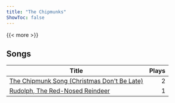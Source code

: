 ```yaml
---
title: "The Chipmunks"
ShowToc: false
---
```


{{< more >}}

## Songs
Title | Plays 
----- | -----: 
[The Chipmunk Song (Christmas Don't Be Late)](/songs/the-chipmunk-song-christmas-dont-be-late) | 2
[Rudolph, The Red-Nosed Reindeer](/songs/rudolph-the-red-nosed-reindeer) | 1

